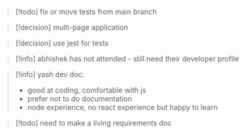 > [!todo]
> fix or move tests from main branch

> [!decision]
> multi-page application

> [!decision]
> use jest for tests


> [!info]
> abhishek has not attended - still need their developer profile

> [!info]
> yash dev doc:
> - good at coding, comfortable with js
> - prefer not to do documentation
> - node experience, no react experience but happy to learn

> [!todo]
> need to make a living requirements doc
